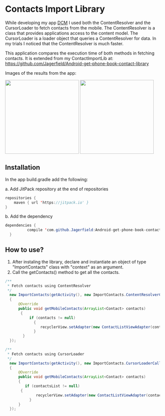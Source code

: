 # Contacts Import Library 

While developing my app [DCM](https://play.google.com/store/apps/details?id=jagerfield.dcm) I used both the ContentResolver and the CursorLoader to fetch contacts from the mobile. The ContentResolver is a class that provides applications access to the content model. The CursorLoader is a loader object that queries a ContentResolver for data. In my trials I noticed that the ContentResolver is much faster. 

This application compares the execution time of both methods in fetching contacts. It is extended from my ContactImportLib at:
https://github.com/Jagerfield/Android-get-phone-book-contact-library

Images of the results from the app:

<img src="https://github.com/Jagerfield/Content-Resolver-Vs-Cursor-Loader-Speed-Test/blob/master/msc/Content%20Resolver.png" width="240">


<img src="https://github.com/Jagerfield/Content-Resolver-Vs-Cursor-Loader-Speed-Test/blob/master/msc/Cursor%20Loader.png" width="240">

## Installation

In the app build.gradle add the following:

  a. Add JitPack repository at the end of repositories 

  ```java
  repositories {
      maven { url 'https://jitpack.io' }
  }

  ```
  b. Add the dependency
 
  ```java
  dependencies {
	        compile 'com.github.Jagerfield:Android-get-phone-book-contact-library:v2.0'
	}
  
  ```

## How to use?

1. After instaling the library, declare and instantiate an object of type "ImportContacts" class with "context" as an argument.
2. Call the getContacts() method to get all the contacts.

```java
/**
 * Fetch contacts using ContentResolver
 */
  new ImportContacts(getActivity(), new ImportContacts.ContentResolverCallback() 
  {
      @Override
      public void getMobileContacts(ArrayList<Contact> contacts)
       {
           if (contacts != null)
             {
                recyclerView.setAdapter(new ContactListViewAdapter(contactListFragment, contactsList));
             }
        }
  });

/**
 * Fetch contacts using CursorLoader
 */
  new ImportContacts(getActivity(), new ImportContacts.CursorLoaderCallback() 
  {
      @Override
      public void getMobileContacts(ArrayList<Contact> contacts) 
      {
         if (contactsList != null) 
	   {
              recyclerView.setAdapter(new ContactListViewAdapter(contactListFragment, contactsList));
           }
      }
  });
  
```
